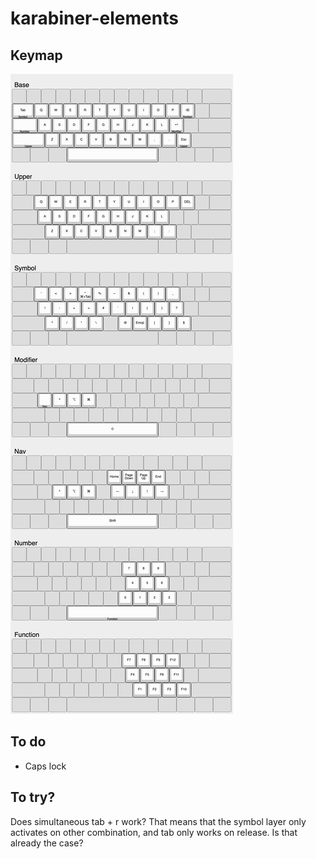 # karabiner-elements

## Keymap

![](keyboard-layout.png)

## To do

- Caps lock

## To try?

Does simultaneous tab + r work? That means that the symbol layer only activates on other combination, and tab only works on release. Is that already the case?
